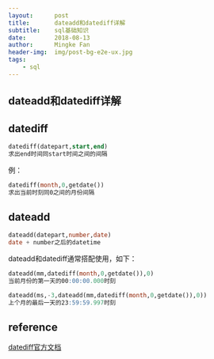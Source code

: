 ```yaml
---
layout:      post
title:       dateadd和datediff详解
subtitle:    sql基础知识
date:        2018-08-13
author:      Mingke Fan
header-img:  img/post-bg-e2e-ux.jpg
tags:
    - sql
---
```


## dateadd和datediff详解

## datediff

```sql
datediff(datepart,start,end)
求出end时间同start时间之间的间隔
```

例：

```sql
datediff(month,0,getdate())
求出当前时刻同0之间的月份间隔
```

## dateadd

```sql
dateadd(datepart,number,date)
date + number之后的datetime
```

dateadd和datediff通常搭配使用，如下：

```sql
dateadd(mm,datediff(month,0,getdate()),0)
当前月份的第一天的00:00:00.000时刻
```

```sql
dateadd(ms,-3,dateadd(mm,datediff(month,0,getdate()),0))
上个月的最后一天的23:59:59.997时刻
```

## reference

[datediff官方文档](https://docs.microsoft.com/en-us/sql/t-sql/functions/datediff-transact-sql?view=sql-server-2017)